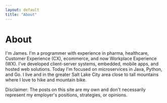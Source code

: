 ```yaml
---
layout: default
title: "About"
---
```


# About

I'm James. I'm a programmer with experience in pharma, healthcare, Customer Experience (CX), ecommerce, and now Workplace Experience (WX). I've developed client-server systems, embedded, mobile apps, and hosted web solutions. Today I'm focused on microservices in Java, Python, and Go. I live and in the greater Salt Lake City area close to tall mountains where I love to hike and mountain bike.

Disclaimer: The posts on this site are my own and don't necessarily represent my employer's positions, strategies, or opinions.
